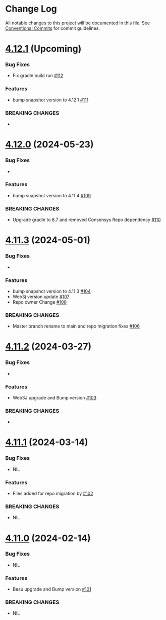 # Change Log

All notable changes to this project will be documented in this file.
See [Conventional Commits](https://conventionalcommits.org) for commit guidelines.

# [4.12.1]() (Upcoming)

### Bug Fixes

* Fix gradle build run [#112](https://github.com/hyperledger/web3j-evm/pull/112)

### Features

* bump snapshot version to 4.12.1 [#111](https://github.com/hyperledger/web3j-evm/pull/111)

### BREAKING CHANGES

*

# [4.12.0](https://github.com/hyperledger/web3j-evm/releases/tag/v4.12.0) (2024-05-23)

### Bug Fixes

*

### Features

* bump snapshot version to 4.11.4 [#109](https://github.com/hyperledger/web3j-evm/pull/109)

### BREAKING CHANGES

* Upgrade gradle to 8.7 and removed Consensys Repo dependency [#110](https://github.com/hyperledger/web3j-evm/pull/110)

# [4.11.3](https://github.com/hyperledger/web3j-evm/releases/tag/v4.11.3) (2024-05-01)

### Bug Fixes

*

### Features

* bump snapshot version to 4.11.3 [#104](https://github.com/hyperledger/web3j-evm/pull/104)
* Web3j version update [#107](https://github.com/hyperledger/web3j-evm/pull/107)
* Repo owner Change [#108](https://github.com/hyperledger/web3j-evm/pull/108)

### BREAKING CHANGES

* Master branch rename to main and repo migration fixes [#106](https://github.com/hyperledger/web3j-evm/pull/106)

# [4.11.2](https://github.com/web3j/web3j-evm/releases/tag/v4.11.2) (2024-03-27)

### Bug Fixes

* 

### Features

* Web3J upgrade and Bump version [#103](https://github.com/web3j/web3j-evm/pull/103)

### BREAKING CHANGES

* 


# [4.11.1](https://github.com/web3j/web3j-evm/releases/tag/v4.11.1) (2024-03-14)

### Bug Fixes

* NIL

### Features

* Files added for repo migration by [#102](https://github.com/web3j/web3j-evm/pull/102)

### BREAKING CHANGES

* NIL


# [4.11.0](https://github.com/web3j/web3j-evm/releases/tag/v4.11.0) (2024-02-14)

### Bug Fixes

* NIL

### Features

* Besu upgrade and Bump version [#101](https://github.com/web3j/web3j-evm/pull/101)

### BREAKING CHANGES

* NIL
